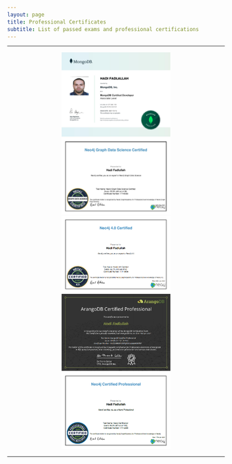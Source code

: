 ```yaml
---
layout: page
title: Professional Certificates
subtitle: List of passed exams and professional certifications
---
```


--------------------------

<p align="center">
<a href="/assets/certificate/MongoDB_137942193.jpg"><img src="/assets/certificate/MongoDB_137942193.jpg" style="width: 50%; height: 50%"></a>  
<a href="/assets/certificate/Neo4jGraphDataScience.jpg"><img src="/assets/certificate/Neo4jGraphDataScience.jpg" style="width: 50%; height: 50%"></a> 
<a href="/assets/certificate/Neo4j 4.png"><img src="/assets/certificate/Neo4j 4.png" style="width: 50%; height: 50%"></a> 
<a href="/assets/certificate/ArangoDB CP.png"><img src= "/assets/certificate/ArangoDB CP.png" style="width: 50%; height: 50%" ></a> 
<a href="/assets/certificate/Neo4j CP.png"><img src="/assets/certificate/Neo4j CP.png" style="width: 50%; height: 50%"></a>
</p>

--------------------------
